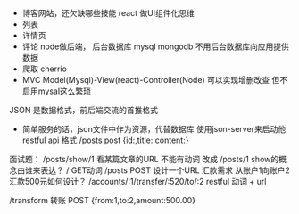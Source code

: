 - 博客网站，还欠缺哪些技能
react 做UI组件化思维
- 列表
- 详情页
- 评论
node做后端， 后台数据库  mysql mongodb
不用后台数据库向应用提供数据
- 爬取 cherrio
- MVC  Model(Mysql)-View(react)-Controller(Node)
可以实现增删改查 但不启用mysal这么繁琐

JSON 是数据格式，前后端交流的首推格式
- 简单服务的话，json文件中作为资源，代替数据库
使用json-server来启动他 restful api 格式
/posts post {id:,title:.content:}

面试题：
/posts/show/1 看某篇文章的URL
不能有动词 改成  /posts/1  show的概念由谁来表达？
/ GET动词
/posts POST
设计一个URL
汇款需求  从账户1向账户2汇款500元如何设计？
/accounts/:1/transfer/:520/to/:2
restful 动词 + url

/transform 转账 POST
{from:1,to:2,amount:500.00}



